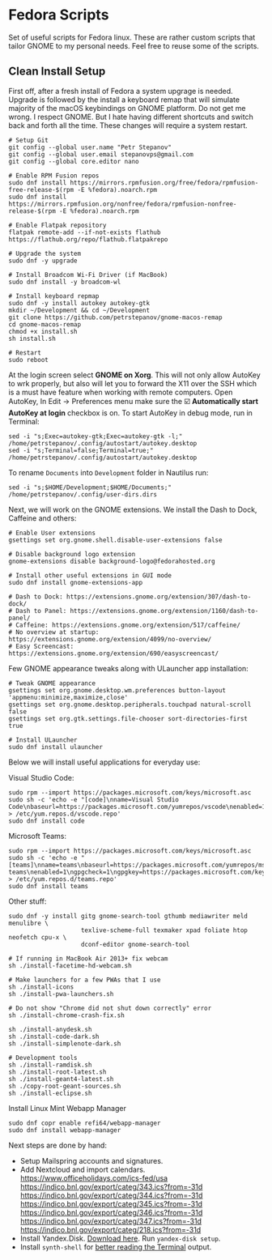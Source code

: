 # Fedora Scripts
Set of useful scripts for Fedora linux. These are rather custom scripts that tailor GNOME to my personal needs. Feel free to reuse some of the scripts.

## Clean Install Setup

First off, after a fresh install of Fedora a system upgrage is needed. Upgrade is followed by the install a keyboard remap that will simulate majority of the macOS keybindings on GNOME platform. Do not get me wrong. I respect GNOME. But I hate having different shortcuts and switch back and forth all the time. These changes will require a system restart.

```
# Setup Git
git config --global user.name "Petr Stepanov"
git config --global user.email stepanovps@gmail.com
git config --global core.editor nano

# Enable RPM Fusion repos
sudo dnf install https://mirrors.rpmfusion.org/free/fedora/rpmfusion-free-release-$(rpm -E %fedora).noarch.rpm 
sudo dnf install https://mirrors.rpmfusion.org/nonfree/fedora/rpmfusion-nonfree-release-$(rpm -E %fedora).noarch.rpm

# Enable Flatpak repository
flatpak remote-add --if-not-exists flathub https://flathub.org/repo/flathub.flatpakrepo

# Upgrade the system
sudo dnf -y upgrade

# Install Broadcom Wi-Fi Driver (if MacBook)
sudo dnf install -y broadcom-wl

# Install keyboard repmap
sudo dnf -y install autokey autokey-gtk
mkdir ~/Development && cd ~/Development
git clone https://github.com/petrstepanov/gnome-macos-remap
cd gnome-macos-remap
chmod +x install.sh
sh install.sh

# Restart
sudo reboot
```

At the login screen select **GNOME on Xorg**. This will not only allow AutoKey to wrk properly, but also will let you to forward the X11 over the SSH which is a must have feature when working with remote computers. Open AutoKey, In Edit -> Preferences menu make sure the ☑️ **Automatically start AutoKey at login** checkbox is on. To start AutoKey in debug mode, run in Terminal:

```
sed -i "s;Exec=autokey-gtk;Exec=autokey-gtk -l;" /home/petrstepanov/.config/autostart/autokey.desktop
sed -i "s;Terminal=false;Terminal=true;" /home/petrstepanov/.config/autostart/autokey.desktop
```

To rename `Documents` into `Development` folder in Nautilus run:
```
sed -i "s;$HOME/Development;$HOME/Documents;" /home/petrstepanov/.config/user-dirs.dirs
```

Next, we will work on the GNOME extensions. We install the Dash to Dock, Caffeine and others:

```
# Enable User extensions
gsettings set org.gnome.shell.disable-user-extensions false

# Disable background logo extension
gnome-extensions disable background-logo@fedorahosted.org

# Install other useful extensions in GUI mode
sudo dnf install gnome-extensions-app

# Dash to Dock: https://extensions.gnome.org/extension/307/dash-to-dock/
# Dash to Panel: https://extensions.gnome.org/extension/1160/dash-to-panel/
# Caffeine: https://extensions.gnome.org/extension/517/caffeine/
# No overview at startup: https://extensions.gnome.org/extension/4099/no-overview/
# Easy Screencast: https://extensions.gnome.org/extension/690/easyscreencast/
```

Few GNOME appearance tweaks along with ULauncher app installation:

```
# Tweak GNOME appearance
gsettings set org.gnome.desktop.wm.preferences button-layout 'appmenu:minimize,maximize,close'
gsettings set org.gnome.desktop.peripherals.touchpad natural-scroll false
gsettings set org.gtk.settings.file-chooser sort-directories-first true

# Install ULauncher
sudo dnf install ulauncher
```

Below we will install useful applications for everyday use:

Visual Studio Code:
```
sudo rpm --import https://packages.microsoft.com/keys/microsoft.asc
sudo sh -c 'echo -e "[code]\nname=Visual Studio Code\nbaseurl=https://packages.microsoft.com/yumrepos/vscode\nenabled=1\ngpgcheck=1\ngpgkey=https://packages.microsoft.com/keys/microsoft.asc" > /etc/yum.repos.d/vscode.repo'
sudo dnf install code
```

Microsoft Teams:
```
sudo rpm --import https://packages.microsoft.com/keys/microsoft.asc
sudo sh -c 'echo -e "[teams]\nname=teams\nbaseurl=https://packages.microsoft.com/yumrepos/ms-teams\nenabled=1\ngpgcheck=1\ngpgkey=https://packages.microsoft.com/keys/microsoft.asc" > /etc/yum.repos.d/teams.repo'
sudo dnf install teams
```

Other stuff:
```
sudo dnf -y install gitg gnome-search-tool gthumb mediawriter meld menulibre \
                    texlive-scheme-full texmaker xpad foliate htop neofetch cpu-x \
                    dconf-editor gnome-search-tool

# If running in MacBook Air 2013+ fix webcam
sh ./install-facetime-hd-webcam.sh

# Make launchers for a few PWAs that I use
sh ./install-icons
sh ./install-pwa-launchers.sh

# Do not show "Chrome did not shut down correctly" error
sh ./install-chrome-crash-fix.sh

sh ./install-anydesk.sh
sh ./install-code-dark.sh
sh ./install-simplenote-dark.sh

# Development tools
sh ./install-ramdisk.sh
sh ./install-root-latest.sh
sh ./install-geant4-latest.sh
sh ./copy-root-geant-sources.sh
sh ./install-eclipse.sh
```

Install Linux Mint Webapp Manager

```
sudo dnf copr enable refi64/webapp-manager
sudo dnf install webapp-manager
```

Next steps are done by hand:
* Setup Mailspring accounts and signatures.
* Add Nextcloud and import calendars.<br/>https://www.officeholidays.com/ics-fed/usa<br/>https://indico.bnl.gov/export/categ/343.ics?from=-31d<br/>https://indico.bnl.gov/export/categ/344.ics?from=-31d</br>https://indico.bnl.gov/export/categ/345.ics?from=-31d</br>https://indico.bnl.gov/export/categ/346.ics?from=-31d</br>https://indico.bnl.gov/export/categ/347.ics?from=-31d</br>https://indico.bnl.gov/export/categ/218.ics?from=-31d
* Install Yandex.Disk. [Download here](https://repo.yandex.ru/yandex-disk/yandex-disk-latest.x86_64.rpm). Run `yandex-disk setup`.
* Install `synth-shell` for [better reading the Terminal](https://github.com/andresgongora/synth-shell) output.

